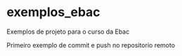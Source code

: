 # exemplos_ebac
Exemplos de projeto para o curso da Ebac

Primeiro exemplo de commit e push no repositorio remoto